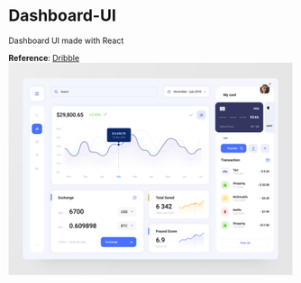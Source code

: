 # Dashboard-UI

Dashboard UI made with React

**Reference**: [Dribble](https://dribbble.com/shots/7443592-Financial-Dashboard-Design?utm_source=Clipboard_Shot&utm_campaign=alexey_savitskiy&utm_content=Financial%20Dashboard%20Design&utm_medium=Social_Share)
![image](Referencia.png)
